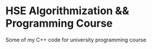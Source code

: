 # HSE Algorithmization && Programming Course

Some of my C++ code for university programming course

